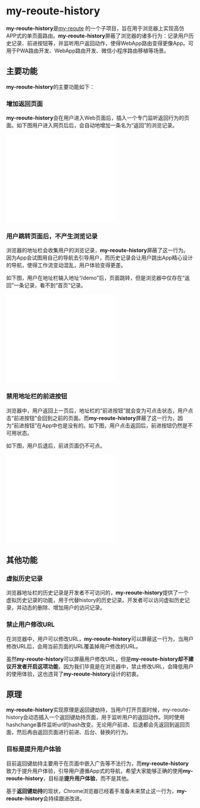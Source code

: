 
# my-reoute-history

**my-reoute-history**是[my-reoute](https://github.com/laden666666/my-router "") 的一个子项目，旨在用于浏览器上实现高仿APP式的单页面路由。**my-reoute-history**屏蔽了浏览器的诸多行为：记录用户历史记录、前进按钮等，并监听用户返回动作，使得WebApp路由变得更像App。可用于PWA路由开发、WebApp路由开发、微信小程序路由移植等场景。


## 主要功能

**my-reoute-history**的主要功能如下：


### 增加返回页面

**my-reoute-history**会在用户进入Web页面后，插入一个专门监听返回行为的页面。如下图用户进入网页后后，会自动地增加一条名为“返回”的浏览记录。

![Alt](./doc-jsx/GIF.gif)


### 用户跳转页面后，不产生浏览记录

浏览器的地址栏会收集用户的浏览记录，**my-reoute-history**屏蔽了这一行为。因为App会试图用自己的导航去引导用户，而历史记录会让用户跳出App精心设计的导航，使得工作流变动混乱，用户体验变得更差。


如下图，用户在地址栏输入地址“/demo”后，页面跳转，但是浏览器中仅存在“返回”一条记录，看不到“首页”记录。

![Alt](./doc-jsx/GIF2.gif)


### 禁用地址栏的前进按钮

浏览器中，用户返回上一页后，地址栏的“前进按钮”就会变为可点击状态，用户点击“前进按钮”会回到之前的页面。而**my-reoute-history**屏蔽了这一行为，因为“前进按钮”在App中也是没有的。如下图，用户点击返回后，前进按钮仍然是不可用状态。


如下图，用户后退后，前进页面仍不可点。

![Alt](./doc-jsx/GIF3.gif)



## 其他功能

### 虚拟历史记录

浏览器地址栏的历史记录是开发者不可访问的，**my-reoute-history**提供了一个虚拟历史记录的功能，用于代替history的历史记录。开发者可以访问虚拟历史记录，并动态的删除、增加用户的访问记录。



### 禁止用户修改URL

在浏览器中，用户可以修改URL，**my-reoute-history**可以屏蔽这一行为，当用户修改URL后，会用当前页面的URL覆盖掉用户修改的URL。


虽然**my-reoute-history**可以屏蔽用户修改URL，但是**my-reoute-history却不建议开发者开启这项功能**，因为我们毕竟是在浏览器中，禁止修改URL，会降低用户的使用体验，这也违背了**my-reoute-history**设计的初衷。




## 原理

**my-reoute-history**实现原理是返回键劫持，当用户打开页面时候，my-reoute-history会动态插入一个返回键劫持页面，用于监听用户的返回动作。同时使用hashchange事件监听url的hash改变。无论用户前进、后退都会先返回到返回页面，然后再由返回页面进行前进、后台、替换的行为。


### 目标是提升用户体验

目前返回键劫持主要用于在页面中嵌入广告等不法行为，而**my-reoute-history**致力于提升用户体验，引导用户遵循App式的导航，希望大家能够正确的使用**my-reoute-history**，目标是**提升用户体验**，而不是其他。


基于**返回键劫持**的现状，Chrome浏览器已经着手准备未来禁止这一行为，**my-reoute-history**会持续跟进改进。




